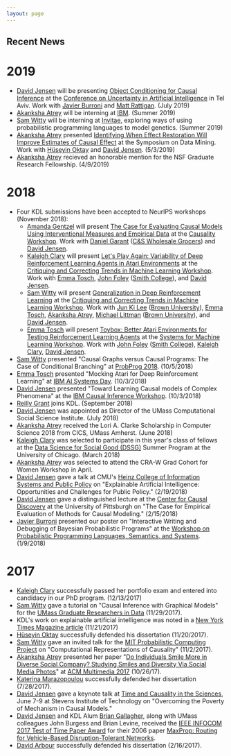 ```yaml
---
layout: page
---
```

## Recent News

# 2019
- [David Jensen](http://cs.umass.edu/~jensen) will be presenting [Object Conditioning for Causal Inference]() at the [Conference on Uncertainty in Artificial Intelligence](http://auai.org/uai2019/) in Tel Aviv. Work with [Javier Burroni](https://www.linkedin.com/in/javierburroni/) and [Matt Rattigan](https://www.cics.umass.edu/people/rattigan-matthew). (July 2019)
- [Akanksha Atrey](http://cs.umass.edu/~aatrey) will be interning at [IBM](http://research.ibm.com/labs/watson/). (Summer 2019) 
- [Sam Witty](http://cs.umass.edu/~switty) will be interning at [Invitae](https://www.invitae.com/en/), exploring ways of using probabilistic programming languages to model genetics. (Summer 2019)
- [Akanksha Atrey](http://cs.umass.edu/~aatrey) presented [Identifying When Effect Restoration Will Improve Estimates of Causal Effect]() at the Symposium on Data Mining. Work with [Hüseyin Oktay](https://www.linkedin.com/in/huseyin-oktay-715aa915/) and [David Jensen](http://people.cs.umass.edu/~jensen/). (5/3/2019)
- [Akanksha Atrey](http://cs.umass.edu/~aatrey) recieved an honorable mention for the NSF Graduate Research Fellowship. (4/9/2019)

# 2018
- Four KDL submissions have been accepted to NeurIPS workshops (November 2018):
  - [Amanda Gentzel](http://cs.umass.edu/~agentzel) will present [The Case for Evaluating Causal Models Using Interventional Measures and Empirical Data]() at the [Causality Workshop](https://sites.google.com/view/nips2018causallearning/home). Work with [Daniel Garant](https://www.linkedin.com/in/danielgarant) ([C&S Wholesale Grocers](http://www.cswg.com)) and [David Jensen](http://people.cs.umass.edu/~jensen/).
  - [Kaleigh Clary](http://cs.umass.edu/~kclary) will present [Let's Play Again: Variability of Deep Reinforcement Learning Agents in Atari Environments]() at the [Critiquing and Correcting Trends in Machine Learning Workshop](https://ml-critique-correct.github.io). Work with [Emma Tosch](http://cs.umass.edu/~etosch), [John Foley](https://jjfoley.me) ([Smith College](http://smith.edu)), and [David Jensen](http://people.cs.umass.edu/~jensen/).
  - [Sam Witty](http://cs.umass.edu/~switty) will present [Generalization in Deep Reinforcement Learning]() at the [Critiquing and Correcting Trends in Machine Learning Workshop](https://ml-critique-correct.github.io). Work with [Jun Ki Lee](http://junkilee.github.io) ([Brown University](http://cs.brown.edu)), [Emma Tosch](http://cs.umass.edu/~etosch), [Akanksha Atrey](http://cs.umass.edu/~aatrey), [Michael Littman](http://cs.brown.edu/~mlittman/) ([Brown University](http://cs.brown.edu)), and [David Jensen](http://people.cs.umass.edu/~jensen).
  - [Emma Tosch](http://cs.umass.edu/~etosch) will present [Toybox: Better Atari Environments for Testing Reinforcement Learning Agents]() at the [Systems for Machine Learning Workshop](http://learningsys.org/nips18/index.html). Work with [John Foley](http://jjfoley.me) ([Smith College](http://smith.edu)), [Kaleigh Clary](http://cs.umass.edu/~kclary), [David Jensen](http://cs.umass.edu/~jensen).
- [Sam Witty](http://cs.umass.edu/~switty) presented "Causal Graphs versus Causal Programs: The Case of Conditional Branching" at [ProbProg 2018](https://probprog.cc). (10/5/2018)
- [Emma Tosch](http://cs.umass.edu/~etosch) presented "Mocking Atari for Deep Reinforcement Learning" at [IBM AI Systems Day](https://researcher.watson.ibm.com/researcher/view_group.php?id=9595). (10/3/2018)
- [David Jensen](http://cs.umass.edu/~jensen) presented "Toward Learning Causal models of Complex Phenomena" at the [IBM Causal Inference Workshop](https://researcher.watson.ibm.com/researcher/view_group.php?id=9676). (10/3/2018)
- [Reilly Grant](http://cs.umass.edu/~rngrant) joins KDL. (September 2018)
- [David Jensen](http://cs.umass.edu/~jensen) was appointed as Director of the UMass Computational Social Science Institute. (July 2018)
- [Akanksha Atrey](http://cs.umass.edu/~aatrey) received the Lori A. Clarke Scholarship in Computer Science 2018 from CICS, UMass Amherst. (June 2018)
- [Kaleigh Clary](http://cs.umass.edu/~kclary) was selected to participate in this year's class of fellows at the [Data Science for Social Good (DSSG)](https://dssg.uchicago.edu) Summer Program at the University of Chicago. (March 2018)
- [Akanksha Atrey](https://cs.umass.edu/~aatrey) was selected to attend the CRA-W Grad Cohort for Women Workshop in April.
- [David Jensen](http://people.cs.umass.edu/~jensen/) gave a talk at CMU's [Heinz College of Information Systems and Public Policy](https://www.heinz.cmu.edu/) on "Explainable Artificial Intelligence: Opportunities and Challenges for Public Policy." (2/19/2018)
- [David Jensen](http://people.cs.umass.edu/~jensen/) gave a distinguished lecture at the [Center for Causal Discovery](https://www.ccd.pitt.edu/) at the University of Pittsburgh on "The Case for Empirical Evaluation of Methods for Causal Modeling." (2/15/2018)
- [Javier Burroni](https://www.linkedin.com/in/javierburroni/) presented our poster on "Interactive Writing and Debugging of Bayesian Probabilistic Programs" at the [Workshop on Probabilistic Programming Languages, Semantics, and Systems](https://popl18.sigplan.org/track/pps-2018). (1/9/2018)

# 2017
- [Kaleigh Clary](https://people.cs.umass.edu/%7Ekclary/) successfully passed her portfolio exam and entered into candidacy in our PhD program. (12/13/2017)
- [Sam Witty](https://cs.umass.edu/~switty) gave a tutorial on "Causal Inference with Graphical Models" for the [UMass Graduate Researchers in Data](http://gridclub.io) (11/29/2017).
- KDL's work on explainable artificial intelligence was noted in a [New York Times Magazine article](https://www.nytimes.com/2017/11/21/magazine/can-ai-be-taught-to-explain-itself.html) (11/21/2017)
- [Hüseyin Oktay](https://www.linkedin.com/in/huseyin-oktay-715aa915/) successfully defended his dissertation (11/20/2017).
- [Sam Witty](https://cs.umass.edu/~switty) gave an invited talk for the [MIT Probabilistic Computing Project](http://probcomp.csail.mit.edu) on "Computational Representations of Causality" (11/2/2017).
- [Akanksha Atrey](https://cs.umass.edu/~aatrey) presented her paper "[Do Individuals Smile More in Diverse Social Company? Studying Smiles and Diversity Via Social Media Photos](https://wp.comminfo.rutgers.edu/vsingh/wp-content/uploads/sites/110/2017/10/ACMMM_Singh_Diversity_Smile.pdf)" at [ACM Multimedia 2017](http://www.acmmm.org/2017/) (10/26/17).
- [Katerina Marazopoulou](https://www.linkedin.com/in/katerina-marazopoulou/) successfully defended her dissertation (7/28/2017).
- [David Jensen](http://people.cs.umass.edu/~jensen/) gave a keynote talk at [Time and Causality in the Sciences](http://tacits.stevens.edu), June 7-9 at Stevens Institute of Technology on "Overcoming the Poverty of Mechanism in Causal Models."
- [David Jensen](http://people.cs.umass.edu/~jensen/) and KDL Alum [Brian Gallagher](https://people.llnl.gov/gallagher23), along with UMass colleagues John Burgess and Brian Levine, received the [IEEE INFOCOM 2017 Test of Time Paper Award](http://infocom2017.ieee-infocom.org/content/awards) for their 2006 paper [MaxProp: Routing for Vehicle-Based Disruption-Tolerant Networks](https://kdl.cs.umass.edu/papers/jensen-et-al-infocom2006.pdf).
- [David Arbour](http://darbour.github.io) successfully defended his dissertation (2/16/2017).
